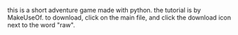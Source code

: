 this is a short adventure game made with python.
the tutorial is by MakeUseOf.
to download, click on the main file, and click the download icon next to the word "raw".
